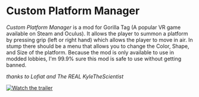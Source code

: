# Custom Platform Manager

*Custom Platform Manager* is a mod for Gorilla Tag (A popular VR game available on Steam and Oculus). It allows the player to summon a platform by pressing grip (left or right hand) which allows the player to move in air. In stump there should be a menu that allows you to change the Color, Shape, and Size of the platform. Because the mod is only available to use in modded lobbies, I'm 99.9% sure this mod is safe to use without getting banned.


*thanks to Lofiat and The REAL KyleTheScientist*

[![Watch the trailer](https://img.youtube.com/vi/T-lyGcfqRgPvk/maxresdefault.jpg)](https://youtu.be/lyGcfqRgPvk)
